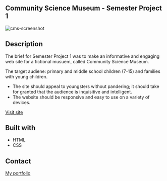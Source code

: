 ## Community Science Museum - Semester Project 1

![cms-screenshot](https://user-images.githubusercontent.com/94295012/194148512-cf10a816-6ed8-404e-8d4b-d04b3b10e4e9.jpg)

## Description

The brief for Semester Project 1 was to make an informative and engaging web site for a fictional musuem, called Community Science Museum.

The target audiene: primary and middle school children (7-15) and families with young children.
- The site should appeal to youngsters without pandering; it should take for granted that the audience is inquisitive and intelligent.
- The website should be responsive and easy to use on a variety of devices.

[Visit site](https://cms-oslo.netlify.app)

## Built with

- HTML
- CSS

## Contact

[My portfolio](https://www.mathildeelinor.no)
